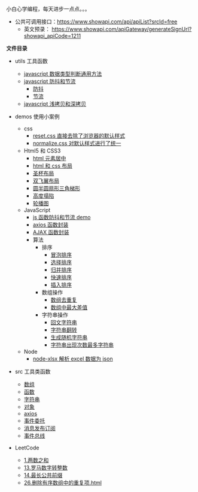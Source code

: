 <!--
 * @Date: 2021-07-16 11:24:37
 * @LastEditors: zhangwen
 * @LastEditTime: 2022-04-02 18:42:56
 * @FilePath: /DayCode/README.md
-->

小白心学编程，每天进步一点点。。。

- 公共可调用接口：https://www.showapi.com/api/apiList?srcId=free
  - 英文预录： https://www.showapi.com/apiGateway/generateSignUrl?showapi_apiCode=1211

**文件目录**

- utils 工具函数

  - [javascript 数据类型判断通用方法](https://github.com/zhangwen0424/DayCode/blob/master/utils/getDataType.js)
  - [javascript 防抖和节流](https://github.com/zhangwen0424/DayCode/blob/master/demos/js/js函数防抖和节流.html)
    - [防抖](https://github.com/zhangwen0424/DayCode/blob/master/utils/debounce.js)
    - [节流](https://github.com/zhangwen0424/DayCode/blob/master/utils/throttle.js)
  - [javascript 浅拷贝和深拷贝](https://github.com/zhangwen0424/DayCode/blob/master/utils/clone.js)

- demos 使用小案例

  - css
    - [reset.css 直接去除了浏览器的默认样式](https://github.com/zhangwen0424/DayCode/blob/master/demos/html和css/css/reset.css)
    - [normalize.css 对默认样式进行了统一](https://github.com/zhangwen0424/DayCode/blob/master/demos/html和css/css/normalize.css)
  - Html5 和 CSS3
    - [html 元素居中](https://github.com/zhangwen0424/DayCode/blob/master/demos/html和css/居中元素.html)
    - [html 和 css 布局](https://github.com/zhangwen0424/DayCode/blob/master/demos/html和css/html和css布局)
    - [圣杯布局](https://github.com/zhangwen0424/DayCode/blob/master/demos/html和css/html和css布局/圣杯布局.html)
    - [双飞翼布局](https://github.com/zhangwen0424/DayCode/blob/master/demos/html和css/html和css布局/双飞翼布局.html)
    - [圆半圆扇形三角梯形](https://github.com/zhangwen0424/DayCode/blob/master/demos/html和css/圆半圆扇形三角梯形.html)
    - [高度塌陷](https://github.com/zhangwen0424/DayCode/blob/master/demos/html和css/高度塌陷.html)
    - [轮播图](https://github.com/zhangwen0424/DayCode/blob/master/demos/html和css/轮播图/轮播图.html)
  - JavaScript
    - [js 函数防抖和节流 demo](https://github.com/zhangwen0424/DayCode/blob/master/demos/js/js函数防抖和节流.html)
    - [axios 函数封装](https://github.com/zhangwen0424/DayCode/blob/master/DayCode/demos/js/axios函数封装.html)
    - [AJAX 函数封装](https://github.com/zhangwen0424/DayCode/blob/master/DayCode/demos/js/AJAX函数封装.html)
    - 算法
      - 排序
        - [冒泡排序](https://github.com/zhangwen0424/DayCode/blob/master/DayCode/demos/js/算法/排序/1.冒泡排序.html)
        - [选择排序](https://github.com/zhangwen0424/DayCode/blob/master/DayCode/demos/js/算法/排序/2.选择排序.html)
        - [归并排序](https://github.com/zhangwen0424/DayCode/blob/master/DayCode/demos/js/算法/排序/3.归并排序.html)
        - [快速排序](https://github.com/zhangwen0424/DayCode/blob/master/DayCode/demos/js/算法/排序/4.快速排序.html)
        - [插入排序](https://github.com/zhangwen0424/DayCode/blob/master/DayCode/demos/js/算法/排序/5.插入排序.html)
      - 数组操作
        - [数组去重复](https://github.com/zhangwen0424/DayCode/blob/master/DayCode/demos/js/算法/数组操作/1.数组去重复.html)
        - [数组中最大差值](https://github.com/zhangwen0424/DayCode/blob/master/DayCode/demos/js/算法/数组操作/2.数组中最大差值.html)
      - 字符串操作
        - [回文字符串](https://github.com/zhangwen0424/DayCode/blob/master/DayCode/demos/js/算法/字符串操作/1.回文字符串.html)
        - [字符串翻转](https://github.com/zhangwen0424/DayCode/blob/master/DayCode/demos/js/算法/字符串操作/2.字符串翻转.html)
        - [生成随机字符串](https://github.com/zhangwen0424/DayCode/blob/master/DayCode/demos/js/算法/字符串操作/3.生成随机字符串.html)
        - [字符串出现次数最多字符串](https://github.com/zhangwen0424/DayCode/blob/master/DayCode/demos/js/算法/字符串操作/4.字符串出现次数最多字母.html)
  - Node
    - [node-xlsx 解析 excel 数据为 json](https://github.com/zhangwen0424/DayCode/blob/master/demos/handleExcel/README.md)

- src 工具类函数

  - [数组](https://github.com/zhangwen0424/DayCode/blob/master/DayCode/src/array.js)
  - [函数](https://github.com/zhangwen0424/DayCode/blob/master/DayCode/src/function.js)
  - [字符串](https://github.com/zhangwen0424/DayCode/blob/master/DayCode/src/string.js)
  - [对象](https://github.com/zhangwen0424/DayCode/blob/master/DayCode/src/object.js)
  - [axios](https://github.com/zhangwen0424/DayCode/blob/master/DayCode/src/axios.js)
  - [事件委托](https://github.com/zhangwen0424/DayCode/blob/master/DayCode/src/eventbind.js)
  - [消息发布订阅](https://github.com/zhangwen0424/DayCode/blob/master/DayCode/src/pub-sub.js)
  - [事件总线](https://github.com/zhangwen0424/DayCode/blob/master/DayCode/src/eventbus.js)

- LeetCode
  - [1.两数之和](https://github.com/zhangwen0424/DayCode/blob/master/DayCode/LeetCode/1.两数之和.html)
  - [13.罗马数字转整数](https://github.com/zhangwen0424/DayCode/blob/master/DayCode/LeetCode/13.罗马数字转整数.html)
  - [14.最长公共前缀](https://github.com/zhangwen0424/DayCode/blob/master/DayCode/LeetCode/14.最长公共前缀.html)
  - [26.删除有序数组中的重复项.html](https://github.com/zhangwen0424/DayCode/blob/master/DayCode/LeetCode/26.删除有序数组中的重复项.html)
